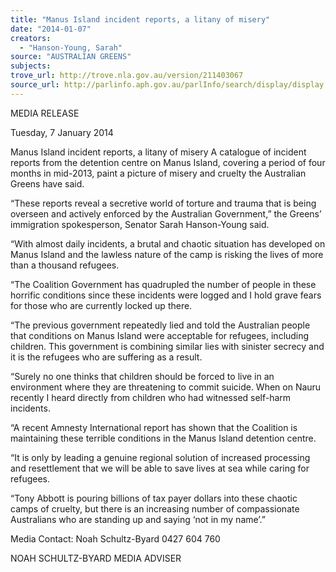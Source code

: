 ```yaml
---
title: "Manus Island incident reports, a litany of misery"
date: "2014-01-07"
creators:
  - "Hanson-Young, Sarah"
source: "AUSTRALIAN GREENS"
subjects:
trove_url: http://trove.nla.gov.au/version/211403067
source_url: http://parlinfo.aph.gov.au/parlInfo/search/display/display.w3p;query=Id%3A%22media/pressrel/2935337%22
---
```


 MEDIA RELEASE 

 Tuesday, 7 January 2014 

 Manus Island incident reports, a litany of  misery  A catalogue of incident reports from the detention centre on Manus Island, covering a period of  four months in mid-2013, paint a picture of misery and cruelty the Australian Greens have said.  

 “These reports reveal a secretive world of torture and trauma that is being overseen and  actively enforced by the Australian Government,” the Greens’ immigration spokesperson,  Senator Sarah Hanson-Young said. 

 “With almost daily incidents, a brutal and chaotic situation has developed on Manus Island and  the lawless nature of the camp is risking the lives of more than a thousand refugees. 

 “The Coalition Government has quadrupled the number of people in these horrific conditions  since these incidents were logged and I hold grave fears for those who are currently locked up  there. 

 “The previous government repeatedly lied and told the Australian people that conditions on  Manus Island were acceptable for refugees, including children. This government is combining  similar lies with sinister secrecy and it is the refugees who are suffering as a result. 

 “Surely no one thinks that children should be forced to live in an environment where they are  threatening to commit suicide. When on Nauru recently I heard directly from children who had  witnessed self-harm incidents.  

 “A recent Amnesty International report has shown that the Coalition is maintaining these  terrible conditions in the Manus Island detention centre. 

 “It is only by leading a genuine regional solution of increased processing and resettlement that  we will be able to save lives at sea while caring for refugees. 

 “Tony Abbott is pouring billions of tax payer dollars into these chaotic camps of cruelty, but  there is an increasing number of compassionate Australians who are standing up and saying ‘not  in my name’.” 

 Media Contact: Noah Schultz-Byard 0427 604 760 

 

 

 NOAH SCHULTZ-BYARD MEDIA ADVISER   

